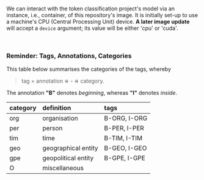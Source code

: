 <br>

We can interact with the token classification project's model via an instance, i.e., container, of this repository's image.  It is initially set-up to use a machine's CPU (Central Processing Unit) device. **A later image update** will accept a `device` argument; its value will be either 'cpu' or 'cuda'.

<br>

### Reminder: Tags, Annotations, Categories

This table below summarises the categories of the tags, whereby

> tag = annotation &#x29FA; - &#x29FA; category.  

The annotation **"B"** denotes _beginning_, whereas **"I"** denotes _inside_.

| category | definition          | tags         |
|:---------|:--------------------|:-------------|
| org      | organisation        | B-ORG, I-ORG |
| per      | person              | B-PER, I-PER |
| tim      | time                | B-TIM, I-TIM |
| geo      | geographical entity | B-GEO, I-GEO |
| gpe      | geopolitical entity | B-GPE, I-GPE |
| O        | miscellaneous       |              |


<br>
<br>

<br>
<br>

<br>
<br>

<br>
<br>
